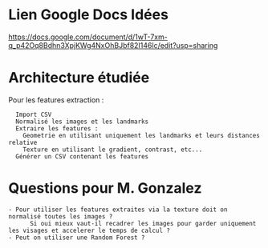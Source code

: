 # Lien Google Docs Idées

https://docs.google.com/document/d/1wT-7xm-q_p42Oq8Bdhn3XpjKWg4NxOhBJbf82I146lc/edit?usp=sharing

# Architecture étudiée
Pour les features extraction :

```
  Import CSV
  Normalisé les images et les landmarks
  Extraire les features :
    Geometrie en utilisant uniquement les landmarks et leurs distances relative
    Texture en utilisant le gradient, contrast, etc...
  Générer un CSV contenant les features
```
# Questions pour M. Gonzalez
```
- Pour utiliser les features extraites via la texture doit on normalisé toutes les images ?
      Si oui mieux vaut-il recadrer les images pour garder uniquement les visages et accelerer le temps de calcul ?
- Peut on utiliser une Random Forest ?
```
